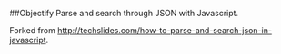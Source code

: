 ##Objectify
Parse and search through JSON with Javascript.

Forked from http://techslides.com/how-to-parse-and-search-json-in-javascript.
